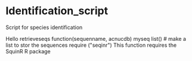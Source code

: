 # Identification_script
Script for species identification

Hello
retrieveseqs function(sequenname, acnucdb)
myseq list() # make a list to stor the sequences
require ("seqinr") This function requires the SquinR R package


